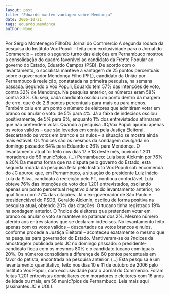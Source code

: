 ```yaml
---
layout: post
title: "Eduardo mantém vantagem sobre Mendonça"
date: 2006-10-21
tags: eduardo,mendonça
author: None
---
```


Por Sérgio Montenegro FilhoDo Jornal do Commercio
A segunda rodada da pesquisa do Instituto Vox Populi – feita com exclusividade para o Jornal do Commercio – sobre o segundo turno das eleições em Pernambuco mostrou a consolidação do quadro favorável ao candidato da Frente Popular ao governo do Estado, Eduardo Campos (PSB). De acordo com o levantamento, o socialista manteve a vantagem de 25 pontos percentuais sobre o governador Mendonça Filho (PFL), candidato da União por Pernambuco à reeleição, constatada na primeira pesquisa, na semana passada.
Segundo o Vox Populi, Eduardo tem 57% das intenções de voto, contra 32% de Mendonça. Na pesquisa anterior, os números eram 58% contra 33%. Ou seja, cada candidato oscilou um ponto dentro da margem de erro, que é de 2,8 pontos percentuais para mais ou para menos. Também caiu em um ponto o número de eleitores que admitiram votar em branco ou anular o voto: de 5% para 4%. Já a faixa de indecisos oscilou positivamente, de 5% para 6%, enquanto 1% dos entrevistados afirmaram que não pretendem votar.
Quando a pesquisa JC/Vox Populi apurou apenas os votos válidos – que são levados em conta pela Justiça Eleitoral, descartando os votos em branco e os nulos – a situação se mostra ainda mais estável. Os ?ndices são os mesmos da sondagem divulgada no domingo passado: 64% para Eduardo e 36% para Mendonça. O levantamento atual foi feito nos dias 17 e 18 deste mês, ouvindo 1.201 moradores de 56 munic?pios.
(...)
Pernambuco: Lula bate Alckmin por 76% a 20% 
Da mesma forma que na disputa pelo governo do Estado, esta segunda rodada da pesquisa feita pelo Instituto Vox Populi sob encomenda do JC apurou que, em Pernambuco, a situação do presidente Luiz Inácio Lula da Silva, candidato à reeleição pelo PT, continua confortável. Lula obteve 76% das intenções de voto dos 1.201 entrevistados, oscilando apenas um ponto percentual negativo diante do levantamento anterior, no qual ficou com 77% das citações.
Já o ex-governador de São Paulo e presidenciável do PSDB, Geraldo Alckmin, oscilou de forma positiva na pesquisa atual, obtendo 20% das citações. O tucano tinha registrado 19% na sondagem anterior.
O ?ndice de eleitores que pretendem votar em branco ou anular o voto se manteve no patamar dos 2%. Mesmo número aferido aos entrevistados que se declaram indecisos.
No levantamento feito apenas com os votos válidos – descartados os votos brancos e nulos, conforme procede a Justiça Eleitoral – aconteceu exatamente o mesmo que na pesquisa para governador do Estado. Mantiveram-se os ?ndices da amostragem publicada pelo JC no domingo passado: o presidente-candidato ficou com os mesmos 80% e o candidato tucano com iguais 20%. Os números consolidam a diferença de 60 pontos percentuais em favor do petista, encontrada na pesquisa anterior.
(...)
Esta pesquisa é um levantamento quantitativo, feito nos dias 10 e 11 de outubro de 2006 pelo Instituto Vox Populi, com exclusividade para o Jornal do Commercio. Foram feitas 1.201 entrevistas domiciliares com moradores e eleitores com 16 anos de idade ou mais, em 56 munic?pios de Pernambuco.
Leia mais aqui (assinantes JC e UOL). 